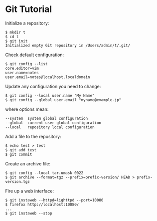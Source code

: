 Git Tutorial
============

Initialize a repository:

    $ mkdir t
    $ cd t
    $ git init
    Initialized empty Git repository in /Users/admin/t/.git/

Check default configuration:

    $ git config --list
    core.editor=vim
    user.name=notes
    user.email=notes@localhost.localdomain

Update any configuration you need to change:

    $ git config --local user.name "My Name"
    $ git config --global user.email "myname@example.jp"

where options mean:

    --system  system global configuration
    --global  current user global configuration
    --local   repository local configuration

Add a file to the repository:

    $ echo test > test
    $ git add test
    $ git commit

Create an archive file:

    $ git config --local tar.umask 0022
    $ git archive --format=tgz --prefix=prefix-version/ HEAD > prefix-version.tgz

Fire up a web interface:

    $ git instaweb --httpd=lighttpd --port=10080
    $ firefox http://localhost:10080/
    ...
    $ git instaweb --stop

